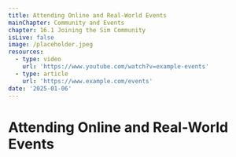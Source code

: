```yaml
---
title: Attending Online and Real-World Events
mainChapter: Community and Events
chapter: 16.1 Joining the Sim Community
isLive: false
image: /placeholder.jpeg
resources:
  - type: video
    url: 'https://www.youtube.com/watch?v=example-events'
  - type: article
    url: 'https://www.example.com/events'
date: '2025-01-06'
---
```


# Attending Online and Real-World Events

